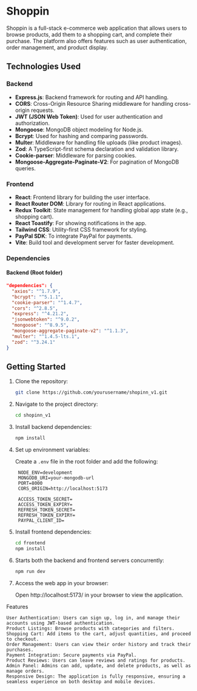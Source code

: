 # Shoppin

Shoppin is a full-stack e-commerce web application that allows users to browse products, add them to a shopping cart, and complete their purchase. The platform also offers features such as user authentication, order management, and product display.

## Technologies Used

### Backend

- **Express.js**: Backend framework for routing and API handling.
- **CORS**: Cross-Origin Resource Sharing middleware for handling cross-origin requests.
- **JWT (JSON Web Token)**: Used for user authentication and authorization.
- **Mongoose**: MongoDB object modeling for Node.js.
- **Bcrypt**: Used for hashing and comparing passwords.
- **Multer**: Middleware for handling file uploads (like product images).
- **Zod**: A TypeScript-first schema declaration and validation library.
- **Cookie-parser**: Middleware for parsing cookies.
- **Mongoose-Aggregate-Paginate-V2**: For pagination of MongoDB queries.

### Frontend

- **React**: Frontend library for building the user interface.
- **React Router DOM**: Library for routing in React applications.
- **Redux Toolkit**: State management for handling global app state (e.g., shopping cart).
- **React Toastify**: For showing notifications in the app.
- **Tailwind CSS**: Utility-first CSS framework for styling.
- **PayPal SDK**: To integrate PayPal for payments.
- **Vite**: Build tool and development server for faster development.

### Dependencies

#### Backend (Root folder)
```json
"dependencies": {
  "axios": "^1.7.9",
  "bcrypt": "^5.1.1",
  "cookie-parser": "^1.4.7",
  "cors": "^2.8.5",
  "express": "^4.21.2",
  "jsonwebtoken": "^9.0.2",
  "mongoose": "^8.9.5",
  "mongoose-aggregate-paginate-v2": "^1.1.3",
  "multer": "^1.4.5-lts.1",
  "zod": "^3.24.1"
}
```

## Getting Started

1. Clone the repository:

   ```bash
   git clone https://github.com/yourusername/shopinn_v1.git
   ```

2. Navigate to the project directory:

   ```bash
   cd shopinn_v1
   ```

3. Install backend dependencies:

   ```bash
   npm install
   ```

4. Set up environment variables:

   Create a `.env` file in the root folder and add the following:

   ```plaintext
    NODE_ENV=development
    MONGODB_URI=your-mongodb-url
    PORT=8000
    CORS_ORIGIN=http://localhost:5173
    
    ACCESS_TOKEN_SECRET=
    ACCESS_TOKEN_EXPIRY=
    REFRESH_TOKEN_SECRET=
    REFRESH_TOKEN_EXPIRY=
    PAYPAL_CLIENT_ID=
   ```

5. Install frontend dependencies:

   ```bash
   cd frontend
   npm install
   ```

6. Starts both the backend and frontend servers concurrently:

   ```bash  
   npm run dev
   ```

7. Access the web app in your browser:

   Open http://localhost:5173/ in your browser to view the application.

Features

    User Authentication: Users can sign up, log in, and manage their accounts using JWT-based authentication.
    Product Listings: Browse products with categories and filters.
    Shopping Cart: Add items to the cart, adjust quantities, and proceed to checkout.
    Order Management: Users can view their order history and track their purchases.
    Payment Integration: Secure payments via PayPal.
    Product Reviews: Users can leave reviews and ratings for products.
    Admin Panel: Admins can add, update, and delete products, as well as manage orders.
    Responsive Design: The application is fully responsive, ensuring a seamless experience on both desktop and mobile devices.

